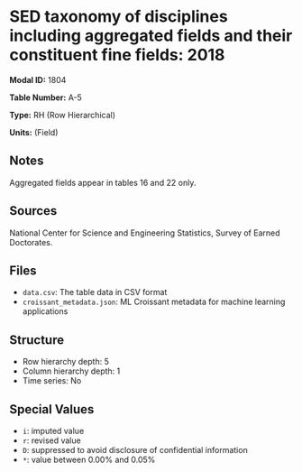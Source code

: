 # SED taxonomy of disciplines including aggregated fields and their constituent fine fields: 2018

**Modal ID:** 1804

**Table Number:** A-5

**Type:** RH (Row Hierarchical)

**Units:** (Field)

## Notes

Aggregated fields appear in tables 16 and 22 only.

## Sources

National Center for Science and Engineering Statistics, Survey of Earned Doctorates.

## Files

- `data.csv`: The table data in CSV format
- `croissant_metadata.json`: ML Croissant metadata for machine learning applications

## Structure

- Row hierarchy depth: 5
- Column hierarchy depth: 1
- Time series: No

## Special Values

- `i`: imputed value
- `r`: revised value
- `D`: suppressed to avoid disclosure of confidential information
- `*`: value between 0.00% and 0.05%
